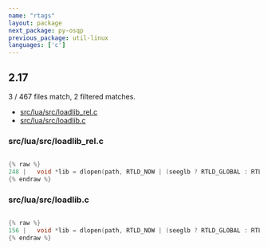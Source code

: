 ```yaml
---
name: "rtags"
layout: package
next_package: py-osqp
previous_package: util-linux
languages: ['c']
---
```

## 2.17
3 / 467 files match, 2 filtered matches.

 - [src/lua/src/loadlib_rel.c](#srcluasrcloadlib_relc)
 - [src/lua/src/loadlib.c](#srcluasrcloadlibc)

### src/lua/src/loadlib_rel.c

```c

{% raw %}
248 |   void *lib = dlopen(path, RTLD_NOW | (seeglb ? RTLD_GLOBAL : RTLD_LOCAL));
{% endraw %}

```
### src/lua/src/loadlib.c

```c

{% raw %}
156 |   void *lib = dlopen(path, RTLD_NOW | (seeglb ? RTLD_GLOBAL : RTLD_LOCAL));
{% endraw %}

```